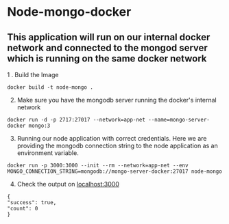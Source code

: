 # Node-mongo-docker

## This application will run on our internal docker network and connected to the mongod server which is running on the same docker network

1 . Build the Image

```
docker build -t node-mongo .
```

2. Make sure you have the mongodb server running the docker's internal network

```
docker run -d -p 2717:27017 --network=app-net --name=mongo-server-docker mongo:3
```

3. Running our node application with correct credentials. Here we are providing the mongodb connection string to the node application as an environment variable.

```
docker run -p 3000:3000 --init --rm --network=app-net --env MONGO_CONNECTION_STRING=mongodb://mongo-server-docker:27017 node-mongo
```

4. Check the output on [localhost:3000](http://localhost:3000/)

```
{
"success": true,
"count": 0
}
```
